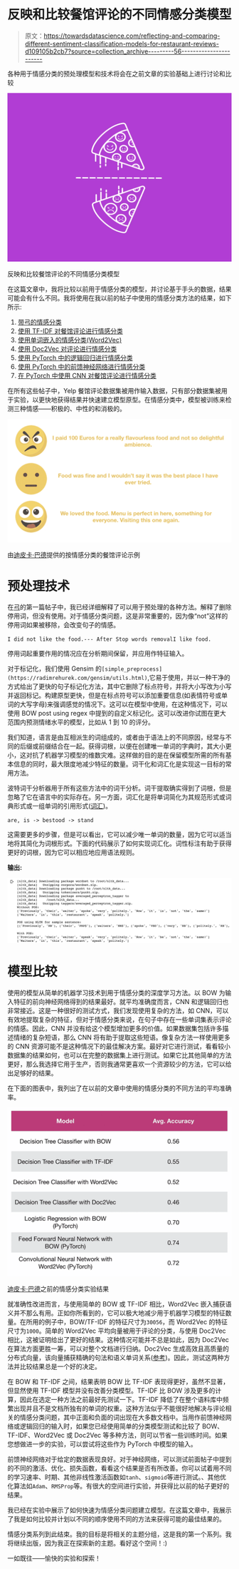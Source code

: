 # 反映和比较餐馆评论的不同情感分类模型

> 原文：<https://towardsdatascience.com/reflecting-and-comparing-different-sentiment-classification-models-for-restaurant-reviews-d109105b2cb7?source=collection_archive---------56----------------------->

各种用于情感分类的预处理模型和技术将会在之前文章的实验基础上进行讨论和比较

![](img/36aa7cf2d9c5edc0d819c669b4f82592.png)

反映和比较餐馆评论的不同情感分类模型

在这篇文章中，我将比较以前用于情感分类的模型，并讨论基于手头的数据，结果可能会有什么不同。我将使用在我以前的帖子中使用的情感分类方法的结果，如下所示:

1.  [带弓的情感分类](https://medium.com/swlh/sentiment-classification-with-bow-202c53dac154)
2.  [使用 TF-IDF 对餐馆评论进行情感分类](https://medium.com/swlh/sentiment-classification-for-restaurant-reviews-using-tf-idf-42f707bfe44d)
3.  [使用单词嵌入的情感分类(Word2Vec)](https://medium.com/swlh/sentiment-classification-using-word-embeddings-word2vec-aedf28fbb8ca)
4.  [使用 Doc2Vec 对评论进行情感分类](https://medium.com/swlh/sentiment-classification-for-reviews-using-doc2vec-660ba594c336)
5.  [使用 PyTorch 中的逻辑回归进行情感分类](/sentiment-classification-using-logistic-regression-in-pytorch-e0c43de9eb66)
6.  [使用 PyTorch 中的前馈神经网络进行情感分类](https://medium.com/swlh/sentiment-classification-using-feed-forward-neural-network-in-pytorch-655811a0913f)
7.  [在 PyTorch 中使用 CNN 对餐馆评论进行情感分类](https://medium.com/@dipikabaad/sentiment-classification-using-cnn-in-pytorch-fba3c6840430)

在所有这些帖子中，Yelp 餐馆评论数据集被用作输入数据，只有部分数据集被用于实验，以更快地获得结果并快速建立模型原型。在情感分类中，模型被训练来检测三种情感——积极的、中性的和消极的。

![](img/ab7c2b5439e3433dc4bed06cb39ff4e1.png)

由[迪皮卡·巴德](https://medium.com/u/cb4f6856d71b?source=post_page-----d109105b2cb7--------------------------------)提供的按情感分类的餐馆评论示例

# 预处理技术

在[弓](https://medium.com/swlh/sentiment-classification-with-bow-202c53dac154)的第一篇帖子中，我已经详细解释了可以用于预处理的各种方法。解释了删除停用词，但没有使用。对于情感分类问题，这是非常重要的，因为像“not”这样的停用词如果被移除，会改变句子的情感。

```
I did not like the food.--- After Stop words removalI like food.
```

停用词起重要作用的情况应在分析期间保留，并应用作特征输入。

对于标记化，我们使用 Gensim 的`[simple_preprocess](https://radimrehurek.com/gensim/utils.html)`,它易于使用，并以一种干净的方式给出了更快的句子标记化方法，其中它删除了标点符号，并将大小写改为小写并返回标记。构建原型更快，但是在标点符号可以添加重要信息(如表情符号或单词的大写字母)来强调感觉的情况下。这可以在模型中使用，在这种情况下，可以使用 BOW post using regex 中提到的自定义标记化。这可以改进你试图在更大范围内预测情绪水平的模型，比如从 1 到 10 的评分。

我们知道，语言是由互相派生的词组成的，或者由于语法上的不同原因，经常与不同的后缀或前缀结合在一起。获得词根，以便在创建唯一单词的字典时，其大小更小，这对抗了机器学习模型的维数灾难。这样做的目的是在保留模型所需的所有基本信息的同时，最大限度地减少特征的数量。词干化和词汇化是实现这一目标的常用方法。

波特词干分析器用于所有这些方法中的词干分析。词干提取确实得到了词根，但是忽略了它在语言中的实际存在。另一方面，词汇化是将单词简化为其规范形式或词典形式或一组单词的引用形式([词汇](https://www.datacamp.com/community/tutorials/stemming-lemmatization-python))。

```
are, is -> bestood -> stand
```

这需要更多的步骤，但是可以看出，它可以减少唯一单词的数量，因为它可以适当地将其简化为词根形式。下面的代码展示了如何实现词汇化。词性标注有助于获得更好的词根，因为它可以相应地应用语法规则。

**输出:**

![](img/26db1baa600f4a073ad7c420bc397b8d.png)

# 模型比较

使用的模型从简单的机器学习技术到用于情感分类的深度学习方法。以 BOW 为输入特征的前向神经网络得到的结果最好。就平均准确度而言，CNN 和逻辑回归也非常接近。这是一种很好的测试方式，我们发现使用复杂的方法，如 CNN，可以有效地提取复杂的特征，但对于情感分类来说，在句子中存在一些单词集表示评论的情感。因此，CNN 并没有给这个模型增加更多的价值。如果数据集包括许多描述情绪的复杂短语，那么 CNN 将有助于提取这些短语。像复杂方法一样使用更多的 CNN 资源可能不是这种情况下的最佳解决方案。最好对它进行测试，看看较小数据集的结果如何，也可以在完整的数据集上进行测试。如果它比其他简单的方法更好，那么我选择它用于生产，否则我通常更喜欢一个资源较少的方法，它可以给出足够好的结果。

在下面的图表中，我列出了在以前的文章中使用的情感分类的不同方法的平均准确率。

![](img/de7e31163a4462380b35699d4399768e.png)

[迪皮卡·巴德](https://medium.com/u/cb4f6856d71b?source=post_page-----d109105b2cb7--------------------------------)之前的情感分类实验结果

就准确性改进而言，与使用简单的 BOW 或 TF-IDF 相比，Word2Vec 嵌入捕获语义并不那么有用。正如你所看到的，它可以极大地减少用于机器学习模型的特征数量。在所用的例子中，BOW/TF-IDF 的特征尺寸为`30056`，而 Word2Vec 的特征尺寸为`1000`。简单的 Word2Vec 平均向量被用于评论的分类，与使用 Doc2Vec 相比，这被证明给出了更好的结果。这种情况可能并不总是如此，因为 Doc2Vec 在算法方面更胜一筹，可以对整个文档进行归纳。Doc2Vec 生成高效且高质量的分布式向量，该向量捕获精确的句法和语义单词关系([参考](https://papers.nips.cc/paper/5021-distributed-representations-of-words-and-phrases-and-their-compositionality.pdf))。因此，测试这两种方法并比较结果总是一个好的决定。

在 BOW 和 TF-IDF 之间，结果表明 BOW 比 TF-IDF 表现得更好，虽然不显著，但显然使用 TF-IDF 模型并没有改善分类模型。TF-IDF 比 BOW 涉及更多的计算，因此在选定一种方法之前最好先测试一下。TF-IDF 降低了在整个语料库中频繁出现并且不是文档所独有的单词的权重。这种方法似乎不能很好地解决与评论相关的情感分类问题，其中正面和负面的词出现在大多数文档中。当用作前馈神经网络或逻辑回归的输入时，如果您已经使用简单的分类模型测试和比较了 BOW、TF-IDF、Word2Vec 或 Doc2Vec 等多种方法，则可以节省一些训练时间。如果您想做进一步的实验，可以尝试将这些作为 PyTorch 中模型的输入。

前馈神经网络对于给定的数据表现良好。对于神经网络，可以测试前面帖子中提到的不同的激活、优化、损失函数，看看这个结果是否有所改善。你可以试着用不同的学习速率、时期、其他非线性激活函数如`tanh`、`sigmoid`等进行测试。、其他优化算法如`Adam`、`RMSProp`等。有很大的空间进行实验，并获得比以前的帖子更好的结果。

我已经在实验中展示了如何快速为情感分类问题建立模型。在这篇文章中，我展示了我是如何比较并计划以不同的顺序使用不同的方法来获得可能的最佳结果的。

情感分类系列到此结束。我的目标是将相关的主题分组，这是我的第一个系列。我将继续出版，因为我正在探索新的主题。看好这个空间！:)

一如既往——愉快的实验和探索！